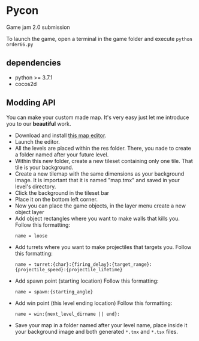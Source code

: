# Pycon
Game jam 2.0 submission

To launch the game, open a terminal in the game folder and execute `python order66.py`

## dependencies
- python >= 3.7.1
- cocos2d

## Modding API
You can make your custom made map. 
It's very easy just let me introduce you to our **beautiful** work.

- Download and install [this map editor](https://www.mapeditor.org/).
- Launch the editor.
- All the levels are placed within the res folder. There, you nade to create a 
   folder named after your future level.
- Within this new folder, create a new tileset containing only one tile. That tile is your background.
- Create a new tilemap with the same dimensions as your background image. It is important that it is named "map.tmx" and
 saved in your level's directory.
- Click the background in the tileset bar
- Place it on the bottom left corner.
- Now you can place the game objects, in the layer menu create a new object layer
- Add object rectangles where you want to make walls that kills you.
  Follow this formatting:
  ```
  name = loose
  ```
- Add turrets where you want to make projectiles that targets you.
Follow this formatting:
    ```
    name = turret:{char}:{firing_delay}:{target_range}:{projectile_speed}:{projectile_lifetime}
    ```
- Add spawn point (starting location)
Follow this formatting:
    ```
    name = spawn:{starting_angle}
    ```
- Add win point (this level ending location)
Follow this formatting:
    ```
    name = win:{next_level_dirname || end}:
    ```
- Save your map in a folder named after your level name,
place inside it your background image and both generated `*.tmx` and `*.tsx` files.
